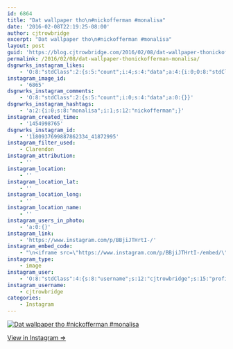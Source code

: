 ```yaml
---
id: 6864
title: "Dat wallpaper tho\n#nickofferman #monalisa"
date: '2016-02-08T22:19:25-08:00'
author: cjtrowbridge
excerpt: "Dat wallpaper tho\n#nickofferman #monalisa"
layout: post
guid: 'https://blog.cjtrowbridge.com/2016/02/08/dat-wallpaper-thonickofferman-monalisa/'
permalink: /2016/02/08/dat-wallpaper-thonickofferman-monalisa/
dsgnwrks_instagram_likes:
    - 'O:8:"stdClass":2:{s:5:"count";i:4;s:4:"data";a:4:{i:0;O:8:"stdClass":4:{s:8:"username";s:9:"jimmieeee";s:15:"profile_picture";s:86:"https://scontent.cdninstagram.com/t51.2885-19/928850_1671367393084702_1336495124_a.jpg";s:2:"id";s:8:"28064856";s:9:"full_name";s:12:"Jimmie Erwin";}i:1;O:8:"stdClass":4:{s:8:"username";s:13:"serphos_photo";s:15:"profile_picture";s:96:"https://scontent.cdninstagram.com/t51.2885-19/s150x150/11910360_749259101850818_1384875259_a.jpg";s:2:"id";s:9:"780193555";s:9:"full_name";s:17:"Gabriel Rodriguez";}i:2;O:8:"stdClass":4:{s:8:"username";s:12:"planet_grady";s:15:"profile_picture";s:96:"https://scontent.cdninstagram.com/t51.2885-19/s150x150/12599264_960401100710365_1756592674_a.jpg";s:2:"id";s:9:"197395405";s:9:"full_name";s:5:"GRADY";}i:3;O:8:"stdClass":4:{s:8:"username";s:10:"joshenheim";s:15:"profile_picture";s:86:"https://scontent.cdninstagram.com/t51.2885-19/11849434_985743031446123_201284316_a.jpg";s:2:"id";s:9:"229972495";s:9:"full_name";s:14:"Josh Oppenheim";}}}'
instagram_image_id:
    - '6865'
dsgnwrks_instagram_comments:
    - 'O:8:"stdClass":2:{s:5:"count";i:0;s:4:"data";a:0:{}}'
dsgnwrks_instagram_hashtags:
    - 'a:2:{i:0;s:8:"monalisa";i:1;s:12:"nickofferman";}'
instagram_created_time:
    - '1454998765'
dsgnwrks_instagram_id:
    - '1180937699887862334_41872995'
instagram_filter_used:
    - Clarendon
instagram_attribution:
    - ''
instagram_location:
    - ''
instagram_location_lat:
    - ''
instagram_location_long:
    - ''
instagram_location_name:
    - ''
instagram_users_in_photo:
    - 'a:0:{}'
instagram_link:
    - 'https://www.instagram.com/p/BBjiJTHrtI-/'
instagram_embed_code:
    - "\n<iframe src=\"https://www.instagram.com/p/BBjiJTHrtI-/embed/\" width=\"612\" height=\"710\" frameborder=\"0\" scrolling=\"no\" allowtransparency=\"true\" class=\"insta-image-embed\"></iframe>\n"
instagram_type:
    - image
instagram_user:
    - 'O:8:"stdClass":4:{s:8:"username";s:12:"cjtrowbridge";s:15:"profile_picture";s:96:"https://scontent.cdninstagram.com/t51.2885-19/s150x150/12081186_1759494767611229_280555941_a.jpg";s:2:"id";s:8:"41872995";s:9:"full_name";s:13:"CJ Trowbridge";}'
instagram_username:
    - cjtrowbridge
categories:
    - Instagram
---
```


[![Dat wallpaper tho
#nickofferman #monalisa](https://blog.cjtrowbridge.com/wp-content/uploads/2016/02/1454998765-1-1.jpg)](https://www.instagram.com/p/BBjiJTHrtI-/)

[View in Instagram ⇒](https://www.instagram.com/p/BBjiJTHrtI-/)